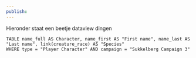```yaml
---
publish:
---
```

Hieronder staat een beetje dataview dingen
```dataview
TABLE name_full AS Character, name_first AS "First name", name_last AS "Last name", link(creature_race) AS "Species"
WHERE type = "Player Character" AND campaign = "Sukkelberg Campaign 3"
```
